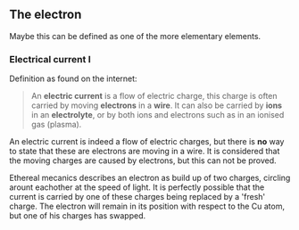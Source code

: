 ## The electron

Maybe this can be defined as one of the more elementary elements. 









### Electrical current I

Definition as found on the internet:

> An **electric current** is a flow of electric charge, this charge is often carried by moving **electrons** in a **wire**. It can also be carried by **ions** in an **electrolyte**, or by both ions and electrons such as in an ionised gas (plasma). 

An electric current is indeed a flow of electric charges, but there is **no** way to state that these are electrons are moving in a wire. It is considered that the moving charges are caused by electrons, but this can not be proved. 

Ethereal mecanics describes an electron as build up of two charges, circling arount eachother at the speed of light. It is perfectly possible that the current is carried by one of these charges being replaced by a 'fresh' charge. The electron will remain in its position with respect to the Cu atom, but one of his charges has swapped.



